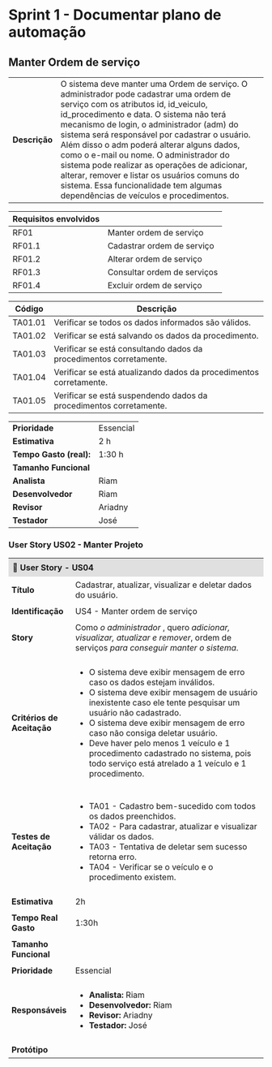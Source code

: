 # Sprint 1 - Documentar plano de automação
## Manter Ordem de serviço

|               |                                                                |
| ------------- | :------------------------------------------------------------- |
| **Descrição** | O sistema deve manter uma Ordem de serviço. O administrador pode cadastrar uma ordem de serviço com os atributos id, id_veiculo, id_procedimento e data. O sistema não terá mecanismo de login, o administrador (adm) do sistema será responsável por cadastrar o usuário. Além disso o adm poderá alterar alguns dados, como o e-mail ou nome. O administrador do sistema pode realizar as operações de adicionar, alterar, remover e listar os usuários comuns do sistema. Essa funcionalidade tem algumas dependências de veículos e procedimentos.


| **Requisitos envolvidos** |                                                    |
| ------------- | :------------------------------------------------------------- |
| RF01          | Manter ordem de serviço |
| RF01.1        | Cadastrar ordem de serviço  |
| RF01.2        | Alterar ordem de serviço  |
| RF01.3        | Consultar ordem de serviços        |
| RF01.4        | Excluir ordem de serviço |

| Código | Descrição |
|--------|----------------------------------------------------|
| TA01.01| Verificar se todos os dados informados são válidos. |
| TA01.02| Verificar se está salvando os dados da procedimento. |
| TA01.03| Verificar se está consultando dados da procedimentos corretamente. |
| TA01.04| Verificar se está atualizando dados da procedimentos corretamente. |
| TA01.05| Verificar se está suspendendo dados da procedimentos corretamente. |

|                           |                                     |
| ------------------------- | ----------------------------------- | 
| **Prioridade**            | Essencial                           | 
| **Estimativa**            | 2 h                                 | 
| **Tempo Gasto (real):**   | 1:30 h                                 | 
| **Tamanho Funcional**     |                                     | 
| **Analista**              | Riam                                | 
| **Desenvolvedor**         | Riam                                | 
| **Revisor**               | Ariadny                             | 
| **Testador**              | José                                | 

### User Story US02 - Manter Projeto

<table>
  <tr>
    <th colspan="2" style="text-align:left;background:#e0e0e0;padding:8px;">📌 User Story - US04</th>
  </tr>
  <tr>
    <td style="width:25%;padding:6px;"><strong>Título</strong></td>
    <td style="padding:6px;">Cadastrar, atualizar, visualizar e deletar dados do usuário.</td>
  </tr>
  <tr>
    <td style="padding:6px;"><strong>Identificação</strong></td>
    <td style="padding:6px;">US4 - Manter ordem de serviço</td>
  </tr>
  <tr>
    <td style="padding:6px;"><strong>Story</strong></td>
    <td style="padding:6px;">
      Como <em> o administrador </em>, quero <em> adicionar, visualizar, atualizar e remover</em>, ordem de serviços <em>para conseguir manter o sistema</em>.
    </td>
  </tr>
  <!-- <tr>
    <td style="padding:6px;"><strong>Requisitos Relacionados</strong></td>
    <td style="padding:6px;">RF01, RF02...</td>
  </tr> -->
  <tr>
    <td style="padding:6px;"><strong>Critérios de Aceitação</strong></td>
    <td style="padding:6px;">
      <ul>
        <li>O sistema deve exibir mensagem de erro caso os dados estejam inválidos.</li>
        <li>O sistema deve exibir mensagem de usuário inexistente caso ele tente pesquisar um usuário não cadastrado.</li>
        <li>O sistema deve exibir mensagem de erro caso não consiga deletar usuário.</li>
        <li>Deve haver pelo menos 1 veículo e 1 procedimento cadastrado no sistema, pois todo serviço está atrelado a 1 veículo e 1 procedimento.</li>
      </ul>
    </td>
  </tr>
  <tr>
    <td style="padding:6px;"><strong>Testes de Aceitação</strong></td>
    <td style="padding:6px;">
      <ul>
        <li>TA01 - Cadastro bem-sucedido com todos os dados preenchidos.</li>
        <li>TA02 - Para cadastrar, atualizar e visualizar válidar os dados.</li>
        <li>TA03 - Tentativa de deletar sem sucesso retorna erro.</li>
        <li>TA04 - Verificar se o veículo e o procedimento existem.</li>
      </ul>
    </td>
  </tr>
  <tr>
    <td style="padding:6px;"><strong>Estimativa</strong></td>
    <td style="padding:6px;">2h</td>
  </tr>
  <tr>
    <td style="padding:6px;"><strong>Tempo Real Gasto</strong></td>
    <td style="padding:6px;">1:30h</td>
  </tr>
  <tr>
    <td style="padding:6px;"><strong>Tamanho Funcional</strong></td>
    <td style="padding:6px;"></td>
  </tr>
  <tr>
    <td style="padding:6px;"><strong>Prioridade</strong></td>
    <td style="padding:6px;">Essencial</td>
  </tr>
  <tr>
    <td style="padding:6px;"><strong>Responsáveis</strong></td>
    <td style="padding:6px;">
      <ul>
        <li><strong>Analista:</strong> Riam</li>
        <li><strong>Desenvolvedor:</strong> Riam</li>
        <li><strong>Revisor:</strong> Ariadny</li>
        <li><strong>Testador:</strong> José</li>
      </ul>
    </td>
  </tr>
  <tr>
    <td style="padding:6px;"><strong>Protótipo</strong></td>
    <td style="padding:6px;">
    </td>
  </tr>
</table>